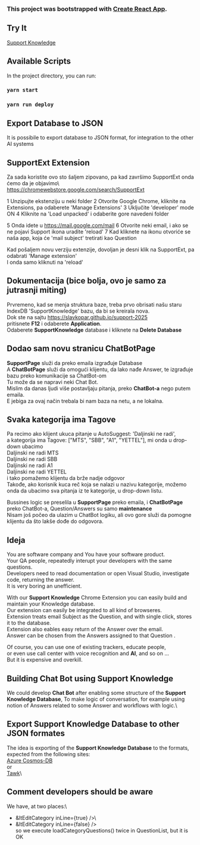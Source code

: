 ### This project was bootstrapped with [Create React App](https://github.com/facebook/create-react-app).

## Try It
[Support Knowledge](https://slavkopar.github.io/support-2025/)

## Available Scripts

In the project directory, you can run:

### `yarn start`
### `yarn run deploy`

## Export Database to JSON
   It is  possibile to export database to JSON format, for integration to the other AI systems

## SupportExt Extension
 Za sada koristite ovo sto šaljem zipovano, pa kad završimo SupportExt onda ćemo da je objavimo\ 
 https://chromewebstore.google.com/search/SupportExt

1 Unzipujte ekstenziju u neki folder
2 Otvorite Google Chrome, kliknite na Extensions, pa odaberete 'Manage Extensions'
3 Uključite 'developer' mode ON
4 Kliknite na 'Load unpacked' i odaberite gore navedeni folder

5 Onda idete u https://mail.google.com/mail
6 Otvorite neki email, i ako se ne pojavi Support ikona uradite 'reload'
7 Kad kliknete na ikonu otvoriće se naša app, koja će 'mail subject' tretirati kao Question

Kad pošaljem novu verziju extenzije, dovoljan je desni klik na SupportExt, pa odabrati 'Manage extension'\
I onda samo kliknuti na 'reload'


## Dokumentacija (bice bolja, ovo je samo za jutrasnji miting) 

Prvremeno, kad se menja struktura baze, treba prvo obrisati našu staru IndexDB 'SupportKnowledge' bazu, da bi se kreirala nova.\
Dok ste na sajtu https://slavkopar.github.io/support-2025 \
pritisnete **F12** i odaberete **Application**.\
Odaberete **SupportKnowledge** database i kliknete na **Delete Database**

## Dodao sam novu stranicu ChatBotPage
**SupportPage** služi da preko emaila izgrađuje Database\
A **ChatBotPage** služi da omogući klijentu, da lako nađe Answer, te izgrađuje bazu preko komunikacije sa ChatBot-om\
Tu može da se napravi neki Chat Bot.\
Mislim da danas ljudi više postavljaju pitanja, preko **ChatBot-a** nego putem emaila.\
E jebiga za ovaj način trebala bi nam baza na netu, a ne lokalna.

## Svaka kategorija ima Tagove
Pa recimo ako klijent ukuca pitanje u AutoSuggest: 'Daljinski ne radi',\
a kategorija ima Tagove: ["MTS", "SBB", "A1", "YETTEL"], mi onda u drop-down ubacimo\
Daljinski ne radi MTS\
Daljinski ne radi SBB\
Daljinski ne radi A1\
Daljinski ne radi YETTEL\
i tako pomažemo klijentu da brže nadje odgovor\
Takođe, ako korisnik kuca reč koja se nalazi u nazivu kategorije, možemo onda da ubacimo sva pitanja iz te kategorije, u drop-down listu.

Bussines logic se preselila u **SupportPage** preko emaila, i **ChatBotPage** preko ChatBot-a, Question/Answers su samo **maintenance**\
Nisam još počeo da ulazim u ChatBot logiku, ali ovo gore služi da pomogne klijentu da što lakše dođe do  odgovora.


## Ideja

You are software company and You have your software product.\
Your QA people, repeatedly interupt your developers with the same questions.\
Developers need to read documentation or open Visual Studio, investigate code, returning the answer.\
It is very boring an unefficient.

With our  **Support Knowledge** Chrome Extension you can easily build and maintain your Knowledge database.\
Our extension can easily be integrated to all kind of browseres.\
Extension treats email Subject as the Question, and with single click, stores it to the database.\
Extension also eables easy return of the Answer over the email.\
Answer can be chosen from the Answers assigned to that Question .

Of course, you can use one of existing trackers, educate people, \
or even use call center with voice recognition and **AI**, and so on ...\
But it is expensive and overkill.

## Building Chat Bot using **Support Knowledge**

We could develop **Chat Bot** after enabling some structure of the **Support Knowledge Database**, To make logic of conversation, for example using notion of Answers related to some Answer and workflows with logic.\

## Export **Support Knowledge Database** to other JSON formates

The idea is exporting of the **Support Knowledge Database** to the formats, expected from the following sites:\
[Azure Cosmos-DB](https://learn.microsoft.com/en-us/azure/cosmos-db/introduction)\
or\
[Tawk](https://www.tawk.to/software/knowledge-base)\


## Comment developers should be aware
   We have, at two places:\
   + &ltEditCategory inLine={true} />\
   + &ltEditCategory inLine={false} />\
   so we execute loadCategoryQuestions() twice in QuestionList, but it is OK